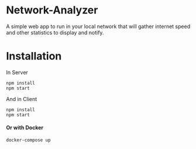 # Network-Analyzer
A simple web app to run in your local network that will gather internet speed and other statistics to display and notify.

# Installation
In Server
```
npm install
npm start
```
And in Client
```
npm install
npm start
```
#### Or with Docker
```
docker-compose up
```
